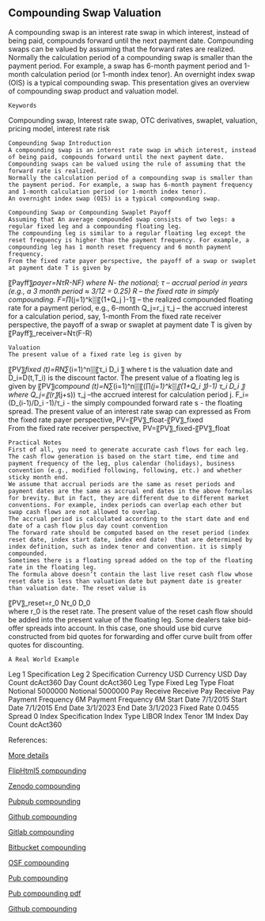 ## Compounding Swap Valuation
   
A compounding swap is an interest rate swap in which interest, instead of being paid, compounds forward until the next payment date. Compounding swaps can be valued by assuming that the forward rates are realized. Normally the calculation period of a compounding swap is smaller than the payment period. For example, a swap has 6-month payment period and 1-month calculation period (or 1-month index tenor). An overnight index swap (OIS) is a typical compounding swap. This presentation gives an overview of compounding swap product and valuation model. 

	Keywords
Compounding swap, Interest rate swap, OTC derivatives, swaplet, valuation, pricing model, interest rate risk

	Compounding Swap Introduction
	A compounding swap is an interest rate swap in which interest, instead of being paid, compounds forward until the next payment date.
	Compounding swaps can be valued using the rule of assuming that the forward rate is realized.
	Normally the calculation period of a compounding swap is smaller than the payment period. For example, a swap has 6-month payment frequency and 1-month calculation period (or 1-month index tenor).
	An overnight index swap (OIS) is a typical compounding swap.

	Compounding Swap or Compounding Swaplet Payoff
	Assuming that An average compounded swap consists of two legs: a regular fixed leg and a compounding floating leg.
	The compounding leg is similar to a regular floating leg except the reset frequency is higher than the payment frequency. For example, a compounding leg has 1 month reset frequency and 6 month payment frequency.
	From the fixed rate payer perspective, the payoff of a swap or swaplet at payment date T is given by
〖Payff〗_payer=NτR-NF)
where 
N- the notional;
 τ – accrual period in years (e.g., a 3 month period ≈ 3/12 = 0.25)
R – the fixed rate in simply compounding.
F=∏_(j=1)^k▒〖(1+Q_j )-1〗 – the realized compounded floating rate for a payment period, e.g., 6-month
Q_j=r_j τ_j – the accrued interest for a calculation period, say, 1-month
	From the fixed rate receiver perspective, the payoff of a swap or swaplet at payment date T is given by
〖Payff〗_receiver=Nτ(F-R)

	Valuation
	The present value of a fixed rate leg is given by

〖PV〗_fixed (t)=RN∑_(i=1)^n▒〖τ_i D_i 〗
where t is the valuation date and D_i=D(t,T_i) is the discount factor.
	The present value of a floating leg is given by
〖PV〗_compound (t)=N∑_(i=1)^n▒〖(∏_(j=1)^k▒〖(1+Q_i 〗)-1) τ_i D_i 〗
where
Q_j=〖(r〗_(j+s)) τ_j –the accrued interest for calculation period j.
 F_i=(D_(i-1)/D_i -1)/τ_i - the simply compounded forward rate
s - the floating spread.
	The present value of an interest rate swap can expressed as
	From the fixed rate payer perspective, PV=〖PV〗_float-〖PV〗_fixed		
	From the fixed rate receiver perspective, PV=〖PV〗_fixed-〖PV〗_float

	Practical Notes
	First of all, you need to generate accurate cash flows for each leg. The cash flow generation is based on the start time, end time and payment frequency of the leg, plus calendar (holidays), business convention (e.g., modified following, following, etc.) and whether sticky month end.
	We assume that accrual periods are the same as reset periods and payment dates are the same as accrual end dates in the above formulas for brevity. But in fact, they are different due to different market conventions. For example, index periods can overlap each other but swap cash flows are not allowed to overlap.
	The accrual period is calculated according to the start date and end date of a cash flow plus day count convention 
	The forward rate should be computed based on the reset period (index reset date, index start date, index end date)  that are determined by index definition, such as index tenor and convention. it is simply compounded.
	Sometimes there is a floating spread added on the top of the floating rate in the floating leg.
	The formula above doesn’t contain the last live reset cash flow whose reset date is less than valuation date but payment date is greater than valuation date. The reset value is
〖PV〗_reset=r_0 Nτ_0 D_0  
where r_0 is the reset rate. 
	The present value of the reset cash flow should be added into the present value of the floating leg.
	Some dealers take bid-offer spreads into account. In this case, one should use bid curve constructed from bid quotes for forwarding and offer curve built from offer quotes for discounting.

	A Real World Example
Leg 1 Specification	Leg 2 Specification
Currency	USD	Currency	USD
Day Count	dcAct360	Day Count	dcAct360
Leg Type	Fixed	Leg Type	Float
Notional	5000000	Notional	5000000
Pay Receive	Receive	Pay Receive	Pay
Payment Frequency	6M	Payment Frequency	6M
Start Date	7/1/2015	Start Date	7/1/2015
End Date	3/1/2023	End Date	3/1/2023
Fixed Rate	0.0455	Spread	0
		Index Specification
		Index Type	LIBOR
		Index Tenor	1M
		Index Day Count	dcAct360


References:

		
[More details](./IrCompoundingSwap-32.pdf)
   
[FlipHtml5 compounding](https://fliphtml5.com/download/download-pdf-file.php?str=x0DZh9GTud3bENXamkzN5UjM5ITPkl0av9mY)
   
[Zenodo compounding](https://zenodo.org/record/4031735/files/IrCompoundingSwap-32.pdf)
   
[Pubpub compounding](https://interestrate.pubpub.org/pub/d4m2qpav/download/pdf)
   
[Github compounding](https://github.com/alanwhite1203/irCompoundingSwap/raw/main/IrCompoundingSwap-32.pdf)
   
[Gitlab compounding](https://gitlab.com/cmrm11/ircompoundingswap/-/raw/master/IrCompoundingSwap-32.pdf)
   
[Bitbucket compounding](https://bitbucket.org/cmrm11/ircompoundingswap/downloads/IrCompoundingSwap-32.pdf)
   
[OSF compounding](https://osf.io/dqepj/download)

[Pub compounding](https://interestrate.pubpub.org/pub/d4m2qpav/release/1)

[Pub compounding pdf](https://assets.pubpub.org/elboq1ia/61597422295041.pdf)

[Github compounding](https://github.com/alanwhite1203/irCompoundingSwap/raw/main/IrCompoundingSwap-32.pdf)
